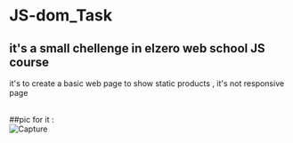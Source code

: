 # JS-dom_Task
## it's a small chellenge in elzero web school JS course </br>
it's to create a basic web page to show static products  , it's not responsive page </br></br>

##pic for it : </br>
![Capture](https://user-images.githubusercontent.com/110139860/182430852-6b812cd8-7559-46d8-82df-a6f0cd028525.PNG)


